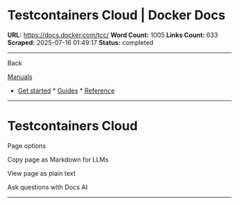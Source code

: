 # Testcontainers Cloud | Docker Docs

**URL:** https://docs.docker.com/tcc/
**Word Count:** 1005
**Links Count:** 633
**Scraped:** 2025-07-16 01:49:17
**Status:** completed

---

Back

[Manuals](https://docs.docker.com/manuals/)

  * [Get started](https://docs.docker.com/get-started/)   * [Guides](https://docs.docker.com/guides/)   * [Reference](https://docs.docker.com/reference/)

* * *

# Testcontainers Cloud

Page options

Copy page as Markdown for LLMs

View page as plain text

Ask questions with Docs AI

* * *